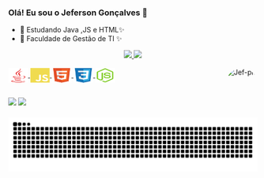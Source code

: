 ### Olá! Eu sou o Jeferson Gonçalves 👋


- 🌱 Estudando Java ,JS e HTML✨ 
- 🌱 Faculdade de Gestão de TI ✨
<div align = "center" >
  <a href="https://github.com/Jeferson9086">
  <img height="150em" src="https://github-readme-stats.vercel.app/api?username=Jeferson9086&show_icons=true&theme=dark&include_all_commits=true&count_private=true"/>
  <img height="150em" src="https://github-readme-stats.vercel.app/api/top-langs/?username=Jeferson9086&layout=compact&langs_count=7&theme=dark"/>
</div>
<div style="display: inline_block"><br>
  <img align="center" alt="Jef-Java" height="30" width="40" src="https://raw.githubusercontent.com/devicons/devicon/master/icons/java/java-plain.svg">
  <img align="center" alt="Jef-Js" height="30" width="40" src="https://raw.githubusercontent.com/devicons/devicon/master/icons/javascript/javascript-plain.svg">
  <img align="center" alt="Jef-HTML" height="30" width="40" src="https://raw.githubusercontent.com/devicons/devicon/master/icons/html5/html5-original.svg">
  <img align="center" alt="Jef-CSS" height="30" width="40" src="https://raw.githubusercontent.com/devicons/devicon/master/icons/css3/css3-original.svg"> 
  <img align="center" alt="Jef-Nodejs" height="30" width="40" src="https://raw.githubusercontent.com/devicons/devicon/master/icons/nodejs/nodejs-original.svg">
  <img align="right" alt="Jef-pic" height="100" style="border-radius:50px;" 
    src="https://media.tenor.com/86C3bsqfSo8AAAAd/usopp-chopper.gif">
</div>  
 
  ## 
  <div> 
  <a href = "mailto:jefersongon2001@gmail.com"><img src="https://img.shields.io/badge/-Gmail-%23333?style=for-the-badge&logo=gmail&logoColor=white" target="_blank"></a> 
  <a href = "mailto:jefersongon90@gmail.com"><img src="https://img.shields.io/badge/-Gmail-%23333?style=for-the-badge&logo=gmail&logoColor=white" target="_blank"></a> 
    
  </div>
<div align="center">

  ![Snake animation](https://github.com/Jeferson9086/Jeferson9086/blob/output/github-contribution-grid-snake.svg)
  
</div>
